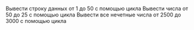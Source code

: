 Вывести строку данных от 1 до 50 с помощью цикла
Вывести числа от 50 до 25 с помощью цикла
Вывести все нечетные числа от 2500 до 3000 с помощью цикла
